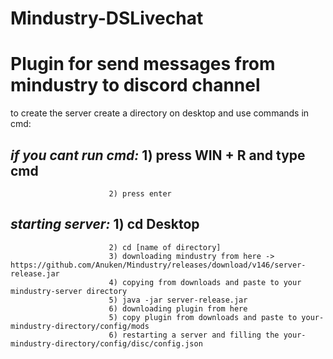 # Mindustry-DSLivechat
# Plugin for send messages from mindustry to discord channel
to create the server create a directory on desktop and use commands in cmd:
## _if you cant run cmd:_ 1) press WIN + R and type cmd
                          2) press enter
## _starting server:_     1) cd Desktop
                          2) cd [name of directory]
                          3) downloading mindustry from here -> https://github.com/Anuken/Mindustry/releases/download/v146/server-release.jar
                          4) copying from downloads and paste to your mindustry-server directory
                          5) java -jar server-release.jar
                          6) downloading plugin from here
                          5) copy plugin from downloads and paste to your-mindustry-directory/config/mods
                          6) restarting a server and filling the your-mindustry-directory/config/disc/config.json
